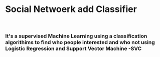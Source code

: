 <h1>Social Netwoerk add Classifier</h1>
<br>
<h3>It's a supervised Machine Learning using a classification algorithims to find who people interested and who not using Logistic Regression and Support Vector Machine -SVC </h3>
